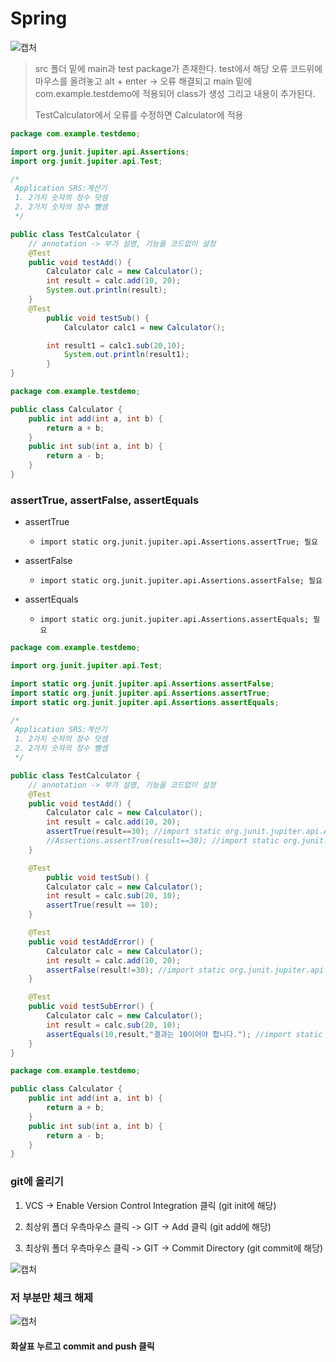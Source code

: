 # Spring

![캡처](https://user-images.githubusercontent.com/42603919/74994140-92044a80-5490-11ea-93b2-4f165abd8bd4.PNG)



> src 폴더 밑에 main과 test package가 존재한다. test에서  해당 오류 코드위에 마우스를 올려놓고 alt + enter -> 오류 해결되고 main 밑에 com.example.testdemo에 적용되어 class가 생성 그리고 내용이 추가된다.
>
> TestCalculator에서 오류를 수정하면 Calculator에 적용



```java
package com.example.testdemo;

import org.junit.jupiter.api.Assertions;
import org.junit.jupiter.api.Test;

/*
 Application SRS:계산기
 1. 2가지 숫자의 정수 덧셈
 2. 2가지 숫자의 정수 뺄셈
 */

public class TestCalculator {
    // annotation -> 부가 설명, 기능을 코드없이 설정
    @Test
    public void testAdd() {
        Calculator calc = new Calculator();
        int result = calc.add(10, 20);
        System.out.println(result);
    }
    @Test
        public void testSub() {
            Calculator calc1 = new Calculator();

        int result1 = calc1.sub(20,10);
            System.out.println(result1);
        }
}
```



```java
package com.example.testdemo;

public class Calculator {
    public int add(int a, int b) {
        return a + b;
    }
    public int sub(int a, int b) {
        return a - b;
    }
}

```



### assertTrue, assertFalse, assertEquals

- assertTrue

  - ```
    import static org.junit.jupiter.api.Assertions.assertTrue; 필요
    ```

- assertFalse

  - ```
    import static org.junit.jupiter.api.Assertions.assertFalse; 필요
    ```

- assertEquals

  - ```
    import static org.junit.jupiter.api.Assertions.assertEquals; 필요
    ```



```java
package com.example.testdemo;

import org.junit.jupiter.api.Test;

import static org.junit.jupiter.api.Assertions.assertFalse;
import static org.junit.jupiter.api.Assertions.assertTrue;
import static org.junit.jupiter.api.Assertions.assertEquals;

/*
 Application SRS:계산기
 1. 2가지 숫자의 정수 덧셈
 2. 2가지 숫자의 정수 뺄셈
 */

public class TestCalculator {
    // annotation -> 부가 설명, 기능을 코드없이 설정
    @Test
    public void testAdd() {
        Calculator calc = new Calculator();
        int result = calc.add(10, 20);
        assertTrue(result==30); //import static org.junit.jupiter.api.Assertions.assertTrue; 필요
        //Assertions.assertTrue(result==30); //import static org.junit.jupiter.api.Assertions; 필요
    }

    @Test
        public void testSub() {
        Calculator calc = new Calculator();
        int result = calc.sub(20, 10);
        assertTrue(result == 10);
    }

    @Test
    public void testAddError() {
        Calculator calc = new Calculator();
        int result = calc.add(10, 20);
        assertFalse(result!=30); //import static org.junit.jupiter.api.Assertions.assertFalse; 필요
    }

    @Test
    public void testSubError() {
        Calculator calc = new Calculator();
        int result = calc.sub(20, 10);
        assertEquals(10,result,"결과는 10이어야 합니다."); //import static org.junit.jupiter.api.Assertions.assertEquals; 필요
    }
}
```



```java
package com.example.testdemo;

public class Calculator {
    public int add(int a, int b) {
        return a + b;
    }
    public int sub(int a, int b) {
        return a - b;
    }
}

```





### git에 올리기

1. VCS -> Enable Version Control Integration 클릭 (git init에 해당)

2. 최상위 폴더 우측마우스 클릭 -> GIT -> Add 클릭 (git add에 해당)

3. 최상위 폴더 우측마우스 클릭 -> GIT -> Commit Directory (git commit에 해당)

   

  ![캡처](https://user-images.githubusercontent.com/42603919/74996061-df36eb00-5495-11ea-92cb-d69ad05b20cb.PNG)

### 저 부분만 체크 해제

![캡처](https://user-images.githubusercontent.com/42603919/74996379-b9f6ac80-5496-11ea-81aa-ad64880a9ebf.PNG)

#### 화살표 누르고 commit and push 클릭